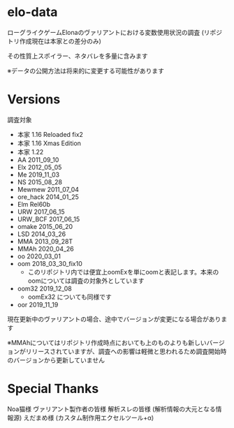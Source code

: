 # elo-data


ローグライクゲームElonaのヴァリアントにおける変数使用状況の調査 (リポジトリ作成現在は本家との差分のみ)

その性質上スポイラー、ネタバレを多量に含みます



※データの公開方法は将来的に変更する可能性があります


# Versions

調査対象

* 本家 1.16 Reloaded fix2
* 本家 1.16 Xmas Edition
* 本家 1.22
* AA 2011_09_10
* Elx 2012_05_05
* Me 2019_11_03
* NS 2015_08_28
* Mewmew 2011_07_04
* ore_hack 2014_01_25
* Elm Rel60b
* URW 2017_06_15
* URW_BCF 2017_06_15
* omake 2015_06_20
* LSD 2014_03_26
* MMA 2013_09_28T
* MMAh 2020_04_26
* oo 2020_03_01
* oom 2018_03_30_fix10
  * このリポジトリ内では便宜上oomExを単にoomと表記します。本来のoomについては調査の対象外としています
* oom32 2019_12_08
  * oomEx32 についても同様です
* oor 2019_11_19

現在更新中のヴァリアントの場合、途中でバージョンが変更になる場合があります

※MMAhについてはリポジトリ作成時点においても上のものよりも新しいバージョンがリリースされていますが、調査への影響は軽微と思われるため調査開始時のバージョンから更新していません


# Special Thanks

Noa猫様 
ヴァリアント製作者の皆様
解析スレの皆様 (解析情報の大元となる情報源)
えだまめ様 (カスタム制作用エクセルツール+α)
